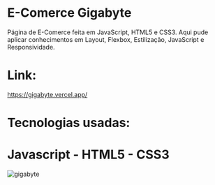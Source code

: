 # E-Comerce Gigabyte
Página de E-Comerce feita em JavaScript, HTML5 e CSS3. Aqui pude aplicar conhecimentos em Layout, Flexbox, Estilização, JavaScript e Responsividade.
# Link:
https://gigabyte.vercel.app/
# Tecnologias usadas:
# Javascript - HTML5 - CSS3
![gigabyte](https://github.com/eujuniorbezerra/gigabyte/assets/132306741/cf5cf058-623d-47d7-89dd-e21f0556d6a6)
